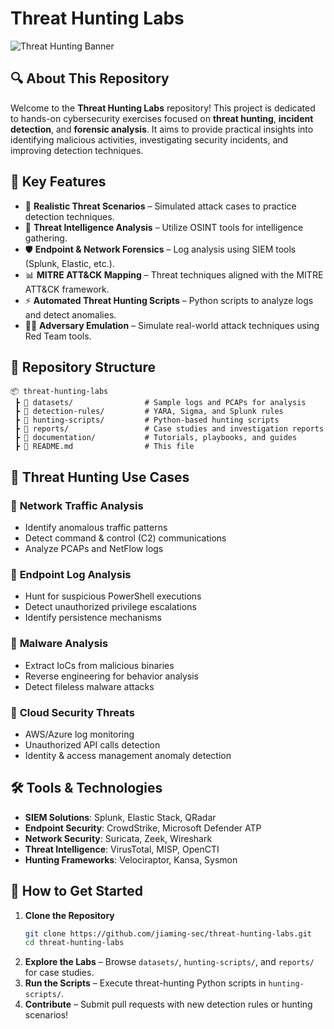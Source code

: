 # Threat Hunting Labs

![Threat Hunting Banner](https://user-images.githubusercontent.com/your-image-link/banner.png)

## 🔍 About This Repository
Welcome to the **Threat Hunting Labs** repository! This project is dedicated to hands-on cybersecurity exercises focused on **threat hunting**, **incident detection**, and **forensic analysis**. It aims to provide practical insights into identifying malicious activities, investigating security incidents, and improving detection techniques.

## 🚀 Key Features
- 📌 **Realistic Threat Scenarios** – Simulated attack cases to practice detection techniques.
- 🔎 **Threat Intelligence Analysis** – Utilize OSINT tools for intelligence gathering.
- 🛡 **Endpoint & Network Forensics** – Log analysis using SIEM tools (Splunk, Elastic, etc.).
- 📊 **MITRE ATT&CK Mapping** – Threat techniques aligned with the MITRE ATT&CK framework.
- ⚡ **Automated Threat Hunting Scripts** – Python scripts to analyze logs and detect anomalies.
- 🏴‍☠️ **Adversary Emulation** – Simulate real-world attack techniques using Red Team tools.

## 📂 Repository Structure
```plaintext
📦 threat-hunting-labs
 ┣ 📁 datasets/                # Sample logs and PCAPs for analysis
 ┣ 📁 detection-rules/         # YARA, Sigma, and Splunk rules
 ┣ 📁 hunting-scripts/         # Python-based hunting scripts
 ┣ 📁 reports/                 # Case studies and investigation reports
 ┣ 📁 documentation/           # Tutorials, playbooks, and guides
 ┣ 📜 README.md                # This file
```
## 🎯 Threat Hunting Use Cases
### 🔹 **Network Traffic Analysis**
- Identify anomalous traffic patterns
- Detect command & control (C2) communications
- Analyze PCAPs and NetFlow logs
  
### 🔹 **Endpoint Log Analysis**
- Hunt for suspicious PowerShell executions
- Detect unauthorized privilege escalations
- Identify persistence mechanisms

### 🔹 **Malware Analysis**
- Extract IoCs from malicious binaries
- Reverse engineering for behavior analysis
- Detect fileless malware attacks

### 🔹 **Cloud Security Threats**
- AWS/Azure log monitoring
- Unauthorized API calls detection
- Identity & access management anomaly detection

## 🛠 Tools & Technologies
- **SIEM Solutions**: Splunk, Elastic Stack, QRadar
- **Endpoint Security**: CrowdStrike, Microsoft Defender ATP
- **Network Security**: Suricata, Zeek, Wireshark
- **Threat Intelligence**: VirusTotal, MISP, OpenCTI
- **Hunting Frameworks**: Velociraptor, Kansa, Sysmon

## 📜 How to Get Started
1. **Clone the Repository**
   ```sh
   git clone https://github.com/jiaming-sec/threat-hunting-labs.git
   cd threat-hunting-labs
   ```
2. **Explore the Labs** – Browse `datasets/`, `hunting-scripts/`, and `reports/` for case studies.
3. **Run the Scripts** – Execute threat-hunting Python scripts in `hunting-scripts/`.
4. **Contribute** – Submit pull requests with new detection rules or hunting scenarios!
